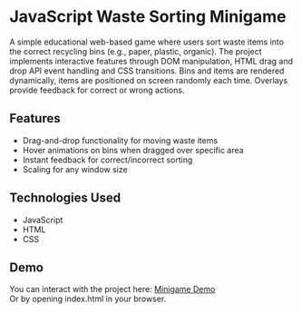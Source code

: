 # JavaScript Waste Sorting Minigame

A simple educational web-based game where users sort waste items into the correct recycling bins (e.g., paper, plastic, organic). The project implements interactive features through DOM manipulation, HTML drag and drop API event handling and CSS transitions. Bins and items are rendered dynamically, items are positioned on screen randomly each time. Overlays provide feedback for correct or wrong actions.

## Features
- Drag-and-drop functionality for moving waste items
- Hover animations on bins when dragged over specific area
- Instant feedback for correct/incorrect sorting
- Scaling for any window size

## Technologies Used
- JavaScript
- HTML
- CSS

## Demo
You can interact with the project here: [Minigame Demo](https://kyrylokolesnyk.github.io/JS-Waste-Sorting-Minigame/) \
Or by opening index.html in your browser.
